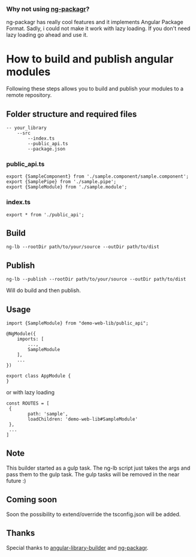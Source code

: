 ### Why not using [ng-packagr](https://github.com/dherges/ng-packagr)?


ng-packagr has really cool features and it implements Angular Package Format. Sadly, i could not make it work with lazy loading.
If you don't need lazy loading go ahead and use it.

# How to build and publish angular modules

Following these steps allows you to build and publish your modules to a remote repository.





## Folder structure and required files

```
-- your_library
    --src
        --index.ts
        --public_api.ts
        --package.json
```

### public_api.ts


```
export {SampleComponent} from './sample.component/sample.component';
export {SamplePipe} from './sample.pipe';
export {SampleModule} from './sample.module';
```

### index.ts

```
export * from './public_api';
```


## Build

    ng-lb --rootDir path/to/your/source --outDir path/to/dist

## Publish

    ng-lb --publish --rootDir path/to/your/source --outDir path/to/dist

Will do build and then publish.

## Usage

```
import {SampleModule} from "demo-web-lib/public_api";

@NgModule({
    imports: [
        ...,
        SampleModule
    ],
    ...
})

export class AppModule {
}
```

or with lazy loading

```
const ROUTES = [
 {
        path: 'sample',
        loadChildren: 'demo-web-lib#SampleModule'
 },
 ...
]
```

## Note

This builder started as a gulp task. The ng-lb script just takes the args and pass them to the gulp task. The gulp tasks will be removed in the near future :)


## Coming soon

Soon the possibility to extend/override the tsconfig.json will be added.

## Thanks

Special thanks to [angular-library-builder](https://github.com/bmvantunes/angular-library-builder) and [ng-packagr](https://github.com/dherges/ng-packagr).